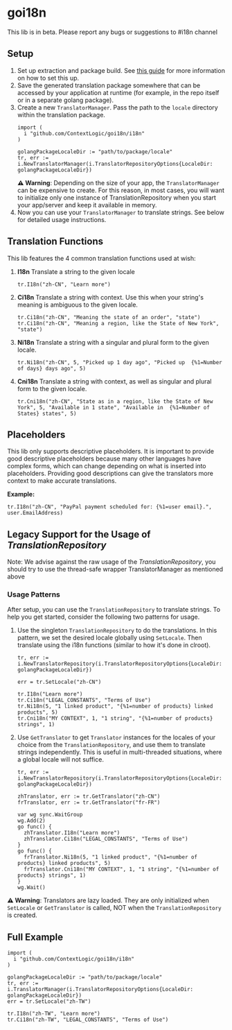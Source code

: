 # goi18n

This lib is in beta. Please report any bugs or suggestions to #i18n channel

## Setup
1. Set up extraction and package build. See [this guide](https://wiki.wish.site/display/ENG/New+Project+Onboarding+Guide) for more information on how to set this up.
2. Save the generated translation package somewhere that can be accessed by your application at runtime (for example, in the repo itself or in a separate golang package). 
3. Create a new `TranslatorManager`. Pass the path to the `locale` directory within the translation package. 
    ```golang
    import (
      i "github.com/ContextLogic/goi18n/i18n"
    )

    golangPackageLocaleDir := "path/to/package/locale"
    tr, err := i.NewTranslatorManager(i.TranslatorRepositoryOptions{LocaleDir: golangPackageLocaleDir})
    ```
    **:warning: Warning**: Depending on the size of your app, the `TranslatorManager` can be expensive to create. For this reason, in most cases, you will want to initialize only one instance of TranslationRepository when you start your app/server and keep it available in memory. 
4. Now you can use your `TranslatorManager` to translate strings. See below for detailed usage instructions.

## Translation Functions
This lib features the 4 common translation functions used at wish:
 1. **I18n**
    Translate a string to the given locale
    ```golang
    tr.I18n("zh-CN", "Learn more")
    ```
 2. **Ci18n**
    Translate a string with context. Use this when your string's meaning is ambiguous to the given locale.
    ```golang
    tr.Ci18n("zh-CN", "Meaning the state of an order", "state")
    tr.Ci18n("zh-CN", "Meaning a region, like the State of New York", "state")
    ```
 3. **Ni18n**
    Translate a string with a singular and plural form to the given locale.  
    ```golang
    tr.Ni18n("zh-CN", 5, "Picked up 1 day ago", "Picked up  {%1=Number of days} days ago", 5)
    ```
 4. **Cni18n**
    Translate a string with context, as well as singular and plural form to the given locale.
    ```golang
    tr.Cni18n("zh-CN", "State as in a region, like the State of New York", 5, "Available in 1 state", "Available in  {%1=Number of States} states", 5)
    ```
    
## Placeholders
This lib only supports descriptive placeholders. It is important to provide good descriptive placeholders because many other languages have complex forms, which can change depending on what is inserted into placeholders. Providing good descriptions can give the translators more context to make accurate translations. 

**Example:**
```golang
tr.I18n("zh-CN", "PayPal payment scheduled for: {%1=user email}.", user.EmailAddress)
```

## Legacy Support for the Usage of *TranslationRepository*
Note: We advise against the raw usage of the *TranslationRepository*, you should try to use the thread-safe wrapper TranslatorManager as mentioned above
### Usage Patterns
After setup, you can use the `TranslationRepository` to translate strings. To help you get started, consider the following two patterns for usage.

1. Use the singleton `TranslationRepository` to do the translations. In this pattern, we set the desired locale globally using `SetLocale`. Then translate using the i18n functions (similar to how it's done in clroot).
    ```golang
    tr, err := i.NewTranslatorRepository(i.TranslatorRepositoryOptions{LocaleDir: golangPackageLocaleDir})
    
    err = tr.SetLocale("zh-CN")

    tr.I18n("Learn more")
    tr.Ci18n("LEGAL_CONSTANTS", "Terms of Use")
    tr.Ni18n(5, "1 linked product", "{%1=number of products} linked products", 5)
    tr.Cni18n("MY CONTEXT", 1, "1 string", "{%1=number of products} strings", 1)
    ```

2. Use `GetTranslator` to get `Translator` instances for the locales of your choice from the `TranslationRepository`, and use them to translate strings independently. This is useful in multi-threaded situations, where a global locale will not suffice.
    ```golang
    tr, err := i.NewTranslatorRepository(i.TranslatorRepositoryOptions{LocaleDir: golangPackageLocaleDir})

    zhTranslator, err := tr.GetTranslator("zh-CN")
    frTranslator, err := tr.GetTranslator("fr-FR")
     
    var wg sync.WaitGroup
    wg.Add(2)
    go func() {
      zhTranslator.I18n("Learn more")
      zhTranslator.Ci18n("LEGAL_CONSTANTS", "Terms of Use")
    }
    go func() {
      frTranslator.Ni18n(5, "1 linked product", "{%1=number of products} linked products", 5)
      frTranslator.Cni18n("MY CONTEXT", 1, "1 string", "{%1=number of products} strings", 1)
    }
    wg.Wait()
    ```
**:warning: Warning**: Translators are lazy loaded. They are only initialized when `SetLocale` or `GetTranslator` is called, NOT when the `TranslationRepository` is created.

## Full Example

```golang
import (
  i "github.com/ContextLogic/goi18n/i18n"
)

golangPackageLocaleDir := "path/to/package/locale"
tr, err := i.TranslatorManager(i.TranslatorRepositoryOptions{LocaleDir: golangPackageLocaleDir})
err = tr.SetLocale("zh-TW")
  
tr.I18n("zh-TW", "Learn more")
tr.Ci18n("zh-TW", "LEGAL_CONSTANTS", "Terms of Use")
```

